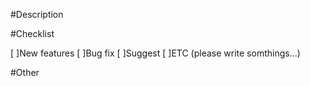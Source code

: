 #Description

#Checklist

[ ]New features
[ ]Bug fix
[ ]Suggest [ ]ETC (please write somthings...)

#Other
